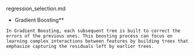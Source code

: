 regression_selection.md 

* Gradient Boosting**
```
In Gradient Boosting, each subsequent tree is built to correct the errors of the previous ones. This boosting process can focus on learning complex interactions between features by building trees that emphasize capturing the residuals left by earlier trees.  
```